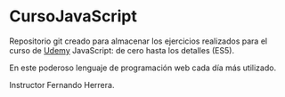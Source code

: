 # CursoJavaScript

Repositorio git creado para almacenar los ejercicios realizados para el curso de [Udemy](https://www.udemy.com/course/javascript-de-cero-hasta-los-detalles/) JavaScript: de cero hasta los detalles (ES5).

En este poderoso lenguaje de programación web cada día más utilizado.

Instructor Fernando Herrera.
